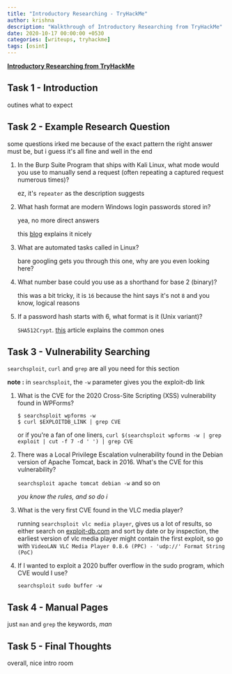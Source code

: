 ```yaml
---
title: "Introductory Researching - TryHackMe"
author: krishna
description: "Walkthrough of Introductory Researching from TryHackMe"
date: 2020-10-17 00:00:00 +0530
categories: [writeups, tryhackme]
tags: [osint]
---
```


**[Introductory Researching from TryHackMe](https://tryhackme.com/room/introtoresearch)**

## Task 1 - Introduction

outines what to expect

## Task 2 - Example Research Question

some questions irked me because of the exact pattern the right answer must be, but i guess it's all fine and well in the end

1. In the Burp Suite Program that ships with Kali Linux, what mode would you use to manually send a request (often repeating a captured request numerous times)?

	ez, it's `repeater` as the description suggests

2. What hash format are modern Windows login passwords stored in?

	yea, no more direct answers

	this [blog](https://medium.com/@anunayb007/introduction-to-hashing-and-how-to-retrieve-windows-10-password-hashes-9c8637decaef) explains it nicely

3. What are automated tasks called in Linux?

	bare googling gets you through this one, why are you even looking here?

4. What number base could you use as a shorthand for base 2 (binary)?

	this was a bit tricky, it is `16` because the hint says it's not `8` and you know, logical reasons

5. If a password hash starts with $6$, what format is it (Unix variant)?

	`SHA512Crypt`. [this](https://www.open.com.au/radiator/ref/User-Password.html) article explains the common ones

## Task 3 - Vulnerability Searching

`searchsploit`, `curl` and `grep` are all you need for this section

**note :** in `searchsploit`, the `-w` parameter gives you the exploit-db link

1. What is the CVE for the 2020 Cross-Site Scripting (XSS) vulnerability found in WPForms?

	```terminal
	$ searchsploit wpforms -w
	$ curl $EXPLOITDB_LINK | grep CVE
	```

	or if you're a fan of one liners, `curl $(searchsploit wpforms -w | grep exploit | cut -f 7 -d ' ') | grep CVE`

2. There was a Local Privilege Escalation vulnerability found in the Debian version of Apache Tomcat, back in 2016. What's the CVE for this vulnerability?

	`searchsploit apache tomcat debian -w` and so on

	*you know the rules, and so do i*

3. What is the very first CVE found in the VLC media player?

	running `searchsploit vlc media player`, gives us a lot of results, so either search on [exploit-db.com](https://www.exploit-db.com) and sort by date or by inspection, the earliest version of vlc media player might contain the first exploit, so go with `VideoLAN VLC Media Player 0.8.6 (PPC) - 'udp://' Format String (PoC)`

4. If I wanted to exploit a 2020 buffer overflow in the sudo program, which CVE would I use?

	`searchsploit sudo buffer -w`

## Task 4 - Manual Pages

just `man` and `grep` the keywords, *man*

## Task 5 - Final Thoughts

overall, nice intro room
